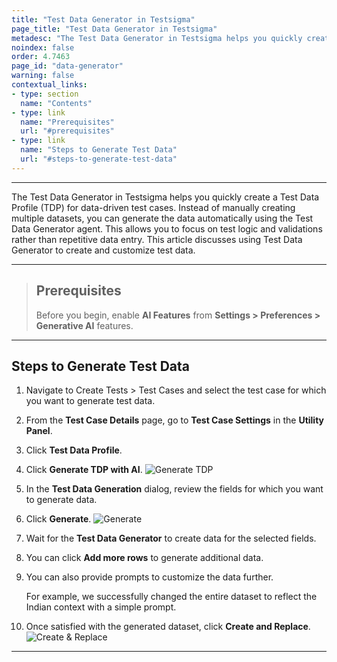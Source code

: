 ```yaml
---
title: "Test Data Generator in Testsigma"
page_title: "Test Data Generator in Testsigma"
metadesc: "The Test Data Generator in Testsigma helps you quickly create a Test Data Profile for data-driven test cases | Generate the data automatically using the Test Data Generator agent"
noindex: false
order: 4.7463
page_id: "data-generator"
warning: false
contextual_links:
- type: section
  name: "Contents"
- type: link
  name: "Prerequisites"
  url: "#prerequisites"
- type: link
  name: "Steps to Generate Test Data"
  url: "#steps-to-generate-test-data"
---
```


---

The Test Data Generator in Testsigma helps you quickly create a Test Data Profile (TDP) for data-driven test cases. Instead of manually creating multiple datasets, you can generate the data automatically using the Test Data Generator agent. This allows you to focus on test logic and validations rather than repetitive data entry. This article discusses using Test Data Generator to create and customize test data.


---

> ## **Prerequisites**
> 
> Before you begin, enable **AI Features** from **Settings > Preferences > Generative AI** features.

---

## **Steps to Generate Test Data**

1. Navigate to Create Tests > Test Cases and select the test case for which you want to generate test data.

2. From the **Test Case Details** page, go to **Test Case Settings** in the **Utility Panel**.

3. Click **Test Data Profile**.

4. Click **Generate TDP with AI**.
   ![Generate TDP](https://s3.amazonaws.com/static-docs.testsigma.com/new_images/projects/Atto_Testsigma/Generate_TDP.png)

5. In the **Test Data Generation** dialog, review the fields for which you want to generate data.

6. Click **Generate**.
   ![Generate](https://s3.amazonaws.com/static-docs.testsigma.com/new_images/projects/Atto_Testsigma/Generate_Atto.png)

7. Wait for the **Test Data Generator** to create data for the selected fields.

8. You can click **Add more rows** to generate additional data.

9.  You can also provide prompts to customize the data further. 

    For example, we successfully changed the entire dataset to reflect the Indian context with a simple prompt.

10. Once satisfied with the generated dataset, click **Create and Replace**.
    ![Create & Replace](https://s3.amazonaws.com/static-docs.testsigma.com/new_images/projects/Atto_Testsigma/Create_Replace_TDP.png)

---